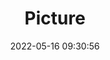 ---
weight: 1
images:
- /images/edited/33.jpeg
title: Picture
date: 2022-05-16 09:30:56
tags: [luminarneo,work,ILCE7M3,42.0,person,bottle,knife]
---